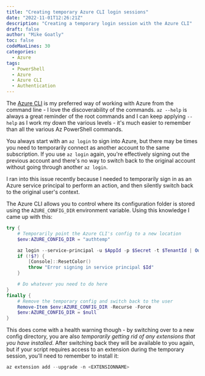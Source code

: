 ```yaml
---
title: "Creating temporary Azure CLI login sessions"
date: "2022-11-01T12:26:21Z" 
description: "Creating a temporary login session with the Azure CLI"
draft: false 
author: "Mike Goatly"
toc: false 
codeMaxLines: 30
categories:
  - Azure
tags:
  - PowerShell
  - Azure
  - Azure CLI
  - Authentication
---
```


The [Azure CLI](https://learn.microsoft.com/en-us/cli/azure/) is my preferred way of working with Azure from the command line - I love the 
discoverability of the commands. `az --help` is always a great reminder of the root commands and I can keep applying `--help` as I work my down
the various levels - it's much easier to remember than all the various Az PowerShell commands.

You always start with an `az login` to sign into Azure, but there may be times you need to temporarily connect as another account to the 
same subscription. If you use `az login` again, you're effectively signing out the previous account and
there's no way to switch back to the original account without going through another `az login`.

I ran into this issue recently because I needed to temporarily sign in as an Azure service principal to perform an action, and then silently
switch back to the original user's context.

The Azure CLI allows you to control where its configuration folder is stored using the `AZURE_CONFIG_DIR` environment
variable. Using this knowledge I came up with this:

``` powershell
try {
    # Temporarily point the Azure CLI's config to a new location
    $env:AZURE_CONFIG_DIR = "authtemp"

    az login --service-principal -u $AppId -p $Secret -t $TenantId | Out-Null
    if (!$?) {
        [Console]::ResetColor()
        throw "Error signing in service principal $Id"
    }

    # Do whatever you need to do here
}
finally {
    # Remove the temporary config and switch back to the user
    Remove-Item $env:AZURE_CONFIG_DIR -Recurse -Force
    $env:AZURE_CONFIG_DIR = $null
}
```

This does come with a health warning though - by switching over to a new config directory, you are also *temporarily getting rid of any
extensions that you have installed*. After switching back they will be available to you again, but if your script requires
access to an extension during the temporary session, you'll need to remember to install it:

``` powershell
az extension add --upgrade -n <EXTENSIONNAME>
```
